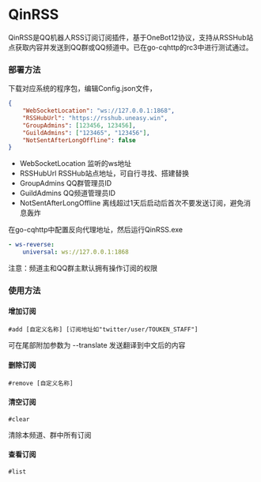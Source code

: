 # QinRSS
QinRSS是QQ机器人RSS订阅订阅插件，基于OneBot12协议，支持从RSSHub站点获取内容并发送到QQ群或QQ频道中。已在go-cqhttp的rc3中进行测试通过。

### 部署方法
下载对应系统的程序包，编辑Config.json文件，

```json
{
    "WebSocketLocation": "ws://127.0.0.1:1868",
    "RSSHubUrl": "https://rsshub.uneasy.win",
    "GroupAdmins": [123456, 123456],
    "GuildAdmins": ["123465", "123456"],
    "NotSentAfterLongOffline": false
}
```

* WebSocketLocation 监听的ws地址
* RSSHubUrl RSSHub站点地址，可自行寻找、搭建替换
* GroupAdmins QQ群管理员ID
* GuildAdmins QQ频道管理员ID
* NotSentAfterLongOffline 离线超过1天后启动后首次不要发送订阅，避免消息轰炸



在go-cqhttp中配置反向代理地址，然后运行QinRSS.exe

```yml
- ws-reverse:
    universal: ws://127.0.0.1:1868
```
注意：频道主和QQ群主默认拥有操作订阅的权限

### 使用方法

#### 增加订阅
```
#add [自定义名称] [订阅地址如"twitter/user/TOUKEN_STAFF"]
```
可在尾部附加参数为 --translate 发送翻译到中文后的内容

#### 删除订阅
```
#remove [自定义名称]
```

#### 清空订阅
```
#clear
```
清除本频道、群中所有订阅

#### 查看订阅
```
#list
```
